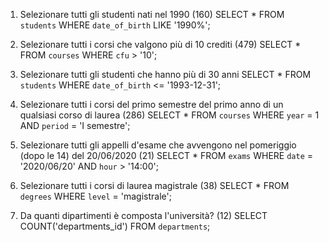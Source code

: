 1. Selezionare tutti gli studenti nati nel 1990 (160)
SELECT * FROM `students` WHERE `date_of_birth` LIKE '1990%';

2. Selezionare tutti i corsi che valgono più di 10 crediti (479)
SELECT * FROM `courses` WHERE `cfu` > '10';

3. Selezionare tutti gli studenti che hanno più di 30 anni
SELECT * FROM `students` WHERE `date_of_birth` <= '1993-12-31';

4. Selezionare tutti i corsi del primo semestre del primo anno di un qualsiasi corso di laurea (286)
SELECT * FROM `courses` WHERE `year` = 1 AND `period` = 'I semestre';

5. Selezionare tutti gli appelli d'esame che avvengono nel pomeriggio (dopo le 14) del 20/06/2020 (21)
SELECT * FROM `exams` WHERE `date` = '2020/06/20' AND `hour` > '14:00';

6. Selezionare tutti i corsi di laurea magistrale (38)
SELECT * FROM `degrees` WHERE `level` = 'magistrale';

7. Da quanti dipartimenti è composta l'università? (12)
SELECT COUNT('departments_id') FROM `departments`;